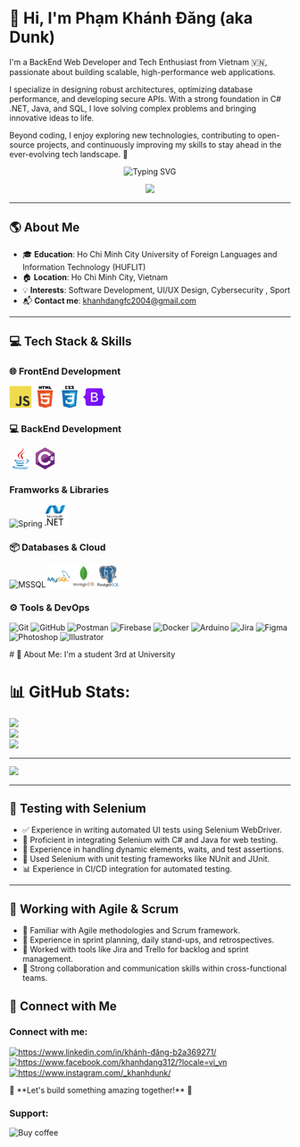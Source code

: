 # 👋 Hi, I'm Phạm Khánh Đăng (aka Dunk)  

I'm a BackEnd Web Developer and Tech Enthusiast from Vietnam 🇻🇳, passionate about building scalable, high-performance web applications.

I specialize in designing robust architectures, optimizing database performance, and developing secure APIs. With a strong foundation in C# .NET, Java, and SQL, I love solving complex problems and bringing innovative ideas to life.

Beyond coding, I enjoy exploring new technologies, contributing to open-source projects, and continuously improving my skills to stay ahead in the ever-evolving tech landscape. 🚀

<p align="center">
  <img src="https://readme-typing-svg.herokuapp.com?font=Fira+Code&size=24&pause=1000&color=0FFF00&center=true&vCenter=true&width=435&lines=Hello+World!;Welcome+to+my+profile;Enjoy+your+visit!" alt="Typing SVG" />
</p>
<p align="center">
  <img src="https://media.giphy.com/media/M9gbBd9nbDrOTu1Mqx/giphy.gif" width="200"/>
</p>

---

## 🌎 About Me  

- 🎓 **Education**: Ho Chi Minh City University of Foreign Languages and Information Technology (HUFLIT)  
- 🏠 **Location**: Ho Chi Minh City, Vietnam  
- 💡 **Interests**: Software Development, UI/UX Design, Cybersecurity , Sport 
- 📬 **Contact me**: khanhdangfc2004@gmail.com  

---
## 💻 Tech Stack & Skills  

### 🌐 **FrontEnd Development**  
<p align="left">
  <img src="https://raw.githubusercontent.com/devicons/devicon/master/icons/javascript/javascript-original.svg" alt="JavaScript" width="40" height="40"/>
  <img src="https://raw.githubusercontent.com/devicons/devicon/master/icons/html5/html5-original-wordmark.svg" alt="HTML5" width="40" height="40"/>
  <img src="https://raw.githubusercontent.com/devicons/devicon/master/icons/css3/css3-original-wordmark.svg" alt="CSS3" width="40" height="40"/>
  <img src="https://raw.githubusercontent.com/devicons/devicon/master/icons/bootstrap/bootstrap-original.svg" alt="Bootstrap" width="40" height="40"/>
</p>

### 💻 **BackEnd Development**  
<p align="left">
  <img src="https://raw.githubusercontent.com/devicons/devicon/master/icons/java/java-original.svg" alt="Java" width="40" height="40"/>
  <img src="https://raw.githubusercontent.com/devicons/devicon/master/icons/csharp/csharp-original.svg" alt="C#" width="40" height="40"/>
  
</p>

### Framworks & Libraries
<p align="left">
  <img src="https://www.vectorlogo.zone/logos/springio/springio-icon.svg" alt="Spring" width="40" height="40"/>
  <img src="https://raw.githubusercontent.com/devicons/devicon/master/icons/dot-net/dot-net-original-wordmark.svg" alt=".NET" width="40" height="40"/>
</p>


### 📦 **Databases & Cloud**  
<p align="left">
  <img src="https://www.svgrepo.com/show/303229/microsoft-sql-server-logo.svg" alt="MSSQL" width="40" height="40"/>
  <img src="https://raw.githubusercontent.com/devicons/devicon/master/icons/mysql/mysql-original-wordmark.svg" alt="MySQL" width="40" height="40"/>
  <img src="https://raw.githubusercontent.com/devicons/devicon/master/icons/mongodb/mongodb-original-wordmark.svg" alt="MongoDB" width="40" height="40"/>
  <img src="https://raw.githubusercontent.com/devicons/devicon/master/icons/postgresql/postgresql-original-wordmark.svg" alt="PostgreSQL" width="40" height="40"/>
</p>

### ⚙️ **Tools & DevOps**  
<p align="left">
  <img src="https://www.vectorlogo.zone/logos/git-scm/git-scm-icon.svg" alt="Git" width="40" height="40"/>
  <img src="https://www.vectorlogo.zone/logos/github/github-icon.svg" alt="GitHub" width="40" height="40"/>
  <img src="https://www.vectorlogo.zone/logos/getpostman/getpostman-icon.svg" alt="Postman" width="40" height="40"/>
  <img src="https://www.vectorlogo.zone/logos/firebase/firebase-icon.svg" alt="Firebase" width="40" height="40"/>
  <img src="https://www.vectorlogo.zone/logos/docker/docker-icon.svg" alt="Docker" width="40" height="40"/>
  <img src="https://cdn.worldvectorlogo.com/logos/arduino-1.svg" alt="Arduino" width="40" height="40"/>
  <img src="https://www.vectorlogo.zone/logos/atlassian_jira/atlassian_jira-icon.svg" alt="Jira" width="40" height="40"/>
  <img src="https://www.vectorlogo.zone/logos/figma/figma-icon.svg" alt="Figma" width="40" height="40"/>
  <img src="https://cdn.worldvectorlogo.com/logos/adobe-photoshop-2.svg" alt="Photoshop" width="40" height="40"/>
  <img src="https://upload.wikimedia.org/wikipedia/commons/f/fb/Adobe_Illustrator_CC_icon.svg" alt="Illustrator" width="40" height="40"/>
</p>
# 💫 About Me:
I'm a student 3rd at University 

# 📊 GitHub Stats:
![](https://github-readme-stats.vercel.app/api?username=KhanhDunk&theme=dark&hide_border=false&include_all_commits=false&count_private=false)<br/>
![](https://nirzak-streak-stats.vercel.app/?user=KhanhDunk&theme=dark&hide_border=false)<br/>
![](https://github-readme-stats.vercel.app/api/top-langs/?username=KhanhDunk&theme=dark&hide_border=false&include_all_commits=false&count_private=false&layout=compact)

---
[![](https://visitcount.itsvg.in/api?id=KhanhDunk&icon=0&color=0)](https://visitcount.itsvg.in)

---
## 🧪 **Testing with Selenium**
- ✅ Experience in writing automated UI tests using Selenium WebDriver.
- 📌 Proficient in integrating Selenium with C# and Java for web testing.
- 🔄 Experience in handling dynamic elements, waits, and test assertions.
- 🎯 Used Selenium with unit testing frameworks like NUnit and JUnit.
- 📊 Experience in CI/CD integration for automated testing.

---
## 🔄 **Working with Agile & Scrum**
- 📅 Familiar with Agile methodologies and Scrum framework.
- 🎯 Experience in sprint planning, daily stand-ups, and retrospectives.
- 📌 Worked with tools like Jira and Trello for backlog and sprint management.
- 📝 Strong collaboration and communication skills within cross-functional teams.


<!-- Proudly created with GPRM ( https://gprm.itsvg.in ) -->

## 📱 Connect with Me  
<h3 align="left">Connect with me:</h3>
<p align="left">
<a href="https://linkedin.com/in/https://www.linkedin.com/in/khánh-đăng-b2a369271/" target="blank"><img align="center" src="https://raw.githubusercontent.com/rahuldkjain/github-profile-readme-generator/master/src/images/icons/Social/linked-in-alt.svg" alt="https://www.linkedin.com/in/khánh-đăng-b2a369271/" height="30" width="40" /></a>
<a href="https://fb.com/https://www.facebook.com/khanhdang312/?locale=vi_vn" target="blank"><img align="center" src="https://raw.githubusercontent.com/rahuldkjain/github-profile-readme-generator/master/src/images/icons/Social/facebook.svg" alt="https://www.facebook.com/khanhdang312/?locale=vi_vn" height="30" width="40" /></a>
<a href="https://instagram.com/https://www.instagram.com/_khanhdunk/" target="blank"><img align="center" src="https://raw.githubusercontent.com/rahuldkjain/github-profile-readme-generator/master/src/images/icons/Social/instagram.svg" alt="https://www.instagram.com/_khanhdunk/" height="30" width="40" /></a>
</p>
🚀 **Let's build something amazing together!** 🚀  
<h3 align="left">Support:</h3>
<p><a href="https://ko-fi.com/Buy coffe"> <img align="left" src="https://cdn.ko-fi.com/cdn/kofi3.png?v=3" height="50" width="210" alt="Buy coffee" /></a></p>
<br/>
 

